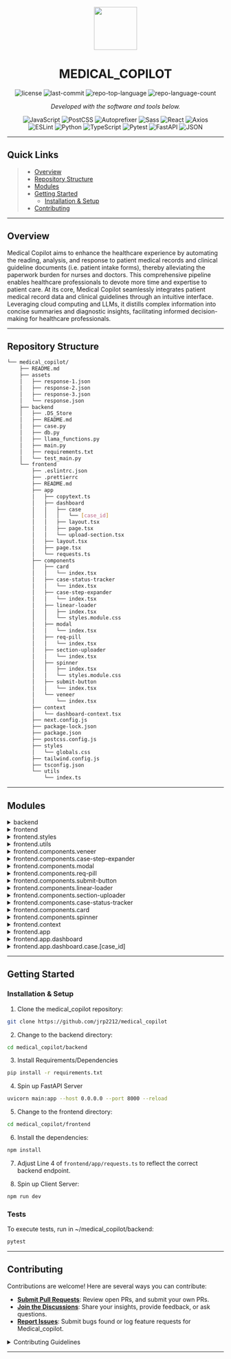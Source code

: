 <p align="center">
  <img src="https://cdn-icons-png.flaticon.com/512/6295/6295417.png" width="100" />
</p>
<p align="center">
    <h1 align="center">MEDICAL_COPILOT</h1>
</p>

<p align="center">
	<img src="https://img.shields.io/github/license/jrp2212/medical_copilot?style=flat&color=0080ff" alt="license">
	<img src="https://img.shields.io/github/last-commit/jrp2212/medical_copilot?style=flat&logo=git&logoColor=white&color=0080ff" alt="last-commit">
	<img src="https://img.shields.io/github/languages/top/jrp2212/medical_copilot?style=flat&color=0080ff" alt="repo-top-language">
	<img src="https://img.shields.io/github/languages/count/jrp2212/medical_copilot?style=flat&color=0080ff" alt="repo-language-count">
<p>
<p align="center">
		<em>Developed with the software and tools below.</em>
</p>
<p align="center">
	<img src="https://img.shields.io/badge/JavaScript-F7DF1E.svg?style=flat&logo=JavaScript&logoColor=black" alt="JavaScript">
	<img src="https://img.shields.io/badge/PostCSS-DD3A0A.svg?style=flat&logo=PostCSS&logoColor=white" alt="PostCSS">
	<img src="https://img.shields.io/badge/Autoprefixer-DD3735.svg?style=flat&logo=Autoprefixer&logoColor=white" alt="Autoprefixer">
	<img src="https://img.shields.io/badge/Sass-CC6699.svg?style=flat&logo=Sass&logoColor=white" alt="Sass">
	<img src="https://img.shields.io/badge/React-61DAFB.svg?style=flat&logo=React&logoColor=black" alt="React">
	<img src="https://img.shields.io/badge/Axios-5A29E4.svg?style=flat&logo=Axios&logoColor=white" alt="Axios">
	<br>
	<img src="https://img.shields.io/badge/ESLint-4B32C3.svg?style=flat&logo=ESLint&logoColor=white" alt="ESLint">
	<img src="https://img.shields.io/badge/Python-3776AB.svg?style=flat&logo=Python&logoColor=white" alt="Python">
	<img src="https://img.shields.io/badge/TypeScript-3178C6.svg?style=flat&logo=TypeScript&logoColor=white" alt="TypeScript">
	<img src="https://img.shields.io/badge/Pytest-0A9EDC.svg?style=flat&logo=Pytest&logoColor=white" alt="Pytest">
	<img src="https://img.shields.io/badge/FastAPI-009688.svg?style=flat&logo=FastAPI&logoColor=white" alt="FastAPI">
	<img src="https://img.shields.io/badge/JSON-000000.svg?style=flat&logo=JSON&logoColor=white" alt="JSON">
</p>
<hr>

##  Quick Links

> - [ Overview](#-overview)
> - [ Repository Structure](#-repository-structure)
> - [ Modules](#-modules)
> - [ Getting Started](#-getting-started)
>   - [ Installation & Setup](#-installation)
> - [ Contributing](#-contributing)


---

##  Overview

Medical Copilot aims to enhance the healthcare experience by automating the reading, analysis, and response to patient medical records and clinical guideline documents (i.e. patient intake forms), thereby alleviating the paperwork burden for nurses and doctors. This comprehensive pipeline enables healthcare professionals to devote more time and expertise to patient care. At its core, Medical Copilot seamlessly integrates patient medical record data and clinical guidelines through an intuitive interface. Leveraging cloud computing and LLMs, it distills complex information into concise summaries and diagnostic insights, facilitating informed decision-making for healthcare professionals.			

---

##  Repository Structure

```sh
└── medical_copilot/
    ├── README.md
    ├── assets
    │   ├── response-1.json
    │   ├── response-2.json
    │   ├── response-3.json
    │   └── response.json
    ├── backend
    │   ├── .DS_Store
    │   ├── README.md
    │   ├── case.py
    │   ├── db.py
    │   ├── llama_functions.py
    │   ├── main.py
    │   ├── requirements.txt
    │   └── test_main.py
    └── frontend
        ├── .eslintrc.json
        ├── .prettierrc
        ├── README.md
        ├── app
        │   ├── copytext.ts
        │   ├── dashboard
        │   │   ├── case
        │   │   │   └── [case_id]
        │   │   ├── layout.tsx
        │   │   ├── page.tsx
        │   │   └── upload-section.tsx
        │   ├── layout.tsx
        │   ├── page.tsx
        │   └── requests.ts
        ├── components
        │   ├── card
        │   │   └── index.tsx
        │   ├── case-status-tracker
        │   │   └── index.tsx
        │   ├── case-step-expander
        │   │   └── index.tsx
        │   ├── linear-loader
        │   │   ├── index.tsx
        │   │   └── styles.module.css
        │   ├── modal
        │   │   └── index.tsx
        │   ├── req-pill
        │   │   └── index.tsx
        │   ├── section-uploader
        │   │   └── index.tsx
        │   ├── spinner
        │   │   ├── index.tsx
        │   │   └── styles.module.css
        │   ├── submit-button
        │   │   └── index.tsx
        │   └── veneer
        │       └── index.tsx
        ├── context
        │   └── dashboard-context.tsx
        ├── next.config.js
        ├── package-lock.json
        ├── package.json
        ├── postcss.config.js
        ├── styles
        │   └── globals.css
        ├── tailwind.config.js
        ├── tsconfig.json
        └── utils
            └── index.ts
```

---

##  Modules

<details closed><summary>backend</summary>

| File                                                                                                    | Summary                                                                                                                                                                                                                                                                                                                                                                                                                                                                                                                                                                                     |
| ---                                                                                                     | ---                                                                                                                                                                                                                                                                                                                                                                                                                                                                                                                                                                                         |
| [main.py](https://github.com/jrp2212/medical_copilot/blob/master/backend/main.py)                       | This code establishes the main server logic for the medical_copilot application. It initializes the FastAPI framework, sets up CORS middleware, loads the Meta-Llama-3-8B-Instruct model on startup, and offers essential API routes. These routes facilitate creation of unique medical cases, retrieval of a specific case based on its ID, fetching of all cases with pagination, and listing of available server routes. Substantial exception handling is applied to maintain server reliability and integrity.                                                                        |
| [llama_functions.py](https://github.com/jrp2212/medical_copilot/blob/master/backend/llama_functions.py) | The given code snippet is part of the medical_copilot project's backend module. It includes functions responsible for loading a text generation transformer model, generating responses based on provided messages, and analyzing those responses. Primarily, these functions enable the system, acting as a medical assistant, to extract procedure names, CPT codes, medical record summaries, and appropriate options with reasoning from a given medical record and procedure guide. Additionally, there are functions to unload the model, optimizing memory usage of the application. |
| [case.py](https://github.com/jrp2212/medical_copilot/blob/master/backend/case.py)                       | The case.py module in the backend directory of the medical_copilot repository is responsible for creating and managing individual medical cases. It assigns a unique ID upon case creation, tracks progress, and maintains case-related information. This file uses different JSON responses based on case progress to provide information such as procedure name, CPT codes, and summary. Additionally, it performs error handling for exceptions arising from reading the JSON files.                                                                                                     |
| [db.py](https://github.com/jrp2212/medical_copilot/blob/master/backend/db.py)                           | The db.py file commands an in-memory database in the medical_copilot project's backend. It primarily stores records for efficient retrieval and provides pagination functionality for handling larger amounts of data effectively. The database also facilitates record addition, length measurement, and specific record querying by ID.                                                                                                                                                                                                                                                   |
| [test_main.py](https://github.com/jrp2212/medical_copilot/blob/master/backend/test_main.py)             | This code conducts unit tests on the main backend module of a Medical Co-Pilot application. It verifies functionalities such as creating medical cases, retrieving all case IDs, and fetching individual case details. It ensures correct status updates over time for a given case, validates responses from the server, and maintains uniqueness of the case ID as part of rigorous data integrity checks.                                                                                                                                                                                |
| [requirements.txt](https://github.com/jrp2212/medical_copilot/blob/master/backend/requirements.txt)     | This code is part of the backend section of the medical_copilot repository. The file requirements.txt lists the specific versions of Python libraries needed for the project. These libraries include FastAPI for building APIs, Uvicorn for ASGI server, HTTPX for Async Http requests, Pytest for testing, and others for various functionalities. Their correct installation is crucial for the smooth execution and integration of the application's backend.                                                                                                                           |

</details>

<details closed><summary>frontend</summary>

| File                                                                                                     | Summary                                                                                                                                                                                                                                                                                                                                                                                                                                               |
| ---                                                                                                      | ---                                                                                                                                                                                                                                                                                                                                                                                                                                                   |
| [.eslintrc.json](https://github.com/jrp2212/medical_copilot/blob/master/frontend/.eslintrc.json)         | This code snippet is the ESLint configuration for the frontend of the medical_copilot repository, designed to enforce consistent code quality standards. It extends next/core-web-vitals, emphasizing Google's Web Vitals metrics, and sets a specified rule that React Hooks' dependency array need not be exhaustive. Part of maintaining the frontend's codebase, it's instrumental in optimizing web performance and ensuring smooth hooks usage. |
| [next.config.js](https://github.com/jrp2212/medical_copilot/blob/master/frontend/next.config.js)         | This code in next.config.js is critical for routing in the frontend of the Medical Copilot repository. It helps redirect paths starting with /dashboard/v6/prior-auth/upload/ to /dashboard/interqual-prior-auth/, a feature that supports dynamic changes of the repository's user interface based on specific user requests.                                                                                                                        |
| [tsconfig.json](https://github.com/jrp2212/medical_copilot/blob/master/frontend/tsconfig.json)           | The tsconfig.json in the frontend directory configures TypeScript compiler options for the Medical Copilot application. It sets up project-specific behaviors, including the JavaScript version used (ES6), module resolution style, and rules for handling JSX, aiming to maintain code quality and interoperability. Moreover, it sets specific path aliasing for cleaner imports and includes plugins to work with the Next.js framework.          |
| [postcss.config.js](https://github.com/jrp2212/medical_copilot/blob/master/frontend/postcss.config.js)   | The postcss.config.js file in the frontend directory configures post-CSS processing for the Medical Copilot project. It makes use of the Tailwind CSS and Autoprefixer plugins, to automatically manage the CSS utility classes and accommodate browser-specific CSS rules, respectively. This contributes to the consistent, responsive, and browser-compatible UI of the application.                                                               |
| [package.json](https://github.com/jrp2212/medical_copilot/blob/master/frontend/package.json)             | This package.json file houses configurations for the frontend of the Medical Copilot application using the Next.js framework. The scripts section includes commands for development, production build, and linting. Dependencies include UI libraries, design utility tools like TailwindCSS, HTTP client Axios, and unique id generation with uuid, while devDependencies cover TypeScript types and Sass for CSS pre-processing.                    |
| [tailwind.config.js](https://github.com/jrp2212/medical_copilot/blob/master/frontend/tailwind.config.js) | The tailwind.config.js file in the frontend directory tunes the Tailwind CSS framework settings for the Medical Copilot application. It determines the locations to remove unused styles, extends the color palette of the theme, particularly introducing a new pablo color scheme, thereby directing the overall aesthetics of the user interface in accordance with the application's design language.                                             |
| [package-lock.json](https://github.com/jrp2212/medical_copilot/blob/master/frontend/package-lock.json)   | This snippet represents the structure of a medical_copilot repository, built to facilitate health advisory. The backend handles data processing and logic execution, while the frontend manages user interactions. The assets folder stores JSON response files used by the application. Key operations are designed in main.py, llama_functions.py, db.py, and case.py in the backend.                                                               |

</details>

<details closed><summary>frontend.styles</summary>

| File                                                                                              | Summary                                                                                                                                                                                                                                                                                                                                                                                                                                                                                                           |
| ---                                                                                               | ---                                                                                                                                                                                                                                                                                                                                                                                                                                                                                                               |
| [globals.css](https://github.com/jrp2212/medical_copilot/blob/master/frontend/styles/globals.css) | This code from the globals.css file in the frontend directory primarily configures global CSS styles for the Medical Copilot app. It orchestrates the aesthetics and behavior of various elements using Tailwind CSS and custom rules. Specifically, it customizes the scroll behavior, customizes accordion animations, and alters the style for different Material UI components. The code supports the application UI's overall integrity and ensures uniform styling across different application components. |

</details>

<details closed><summary>frontend.utils</summary>

| File                                                                                       | Summary                                                                                                                                                                                                                                                                                                                                                                                                                                                                                                      |
| ---                                                                                        | ---                                                                                                                                                                                                                                                                                                                                                                                                                                                                                                          |
| [index.ts](https://github.com/jrp2212/medical_copilot/blob/master/frontend/utils/index.ts) | The index.ts code in the utils subdirectory of the frontend provides several functions that enhance the user interface's functionality. This includes simulating delays for asynchronous actions, cleansing URLs by removing superfluous slashes, extracting case IDs from URLs, and parsing case information to neatly structure data for clearer frontend processing. It supports the repository's mission by ensuring smooth information handling and user experience in the medical copilot application. |

</details>

<details closed><summary>frontend.components.veneer</summary>

| File                                                                                                     | Summary                                                                                                                                                                                                                                                                                                                                                                                                                         |
| ---                                                                                                      | ---                                                                                                                                                                                                                                                                                                                                                                                                                             |
| [index.tsx](https://github.com/jrp2212/medical_copilot/blob/master/frontend/components/veneer/index.tsx) | This code features a React component (`Veneer`) in the frontend of the `medical_copilot` repository. The component applies an overlay or veneer on its child components when the disabled prop is set. This not only visually masks the underlying elements but also blocks all mouse events, effectively rendering them non-interactive. It is beneficial for temporarily disabling user interactions on specific UI sections. |

</details>

<details closed><summary>frontend.components.case-step-expander</summary>

| File                                                                                                                 | Summary                                                                                                                                                                                                                                                                                                                                                                                                                                                                                                                                                                |
| ---                                                                                                                  | ---                                                                                                                                                                                                                                                                                                                                                                                                                                                                                                                                                                    |
| [index.tsx](https://github.com/jrp2212/medical_copilot/blob/master/frontend/components/case-step-expander/index.tsx) | This code represents the CaseStepExpander component in the frontend of the medical_copilot repository. The core function of this component is to display case step details, including a question and multiple options. It also provides a visual indication of whether the requirement step is met or not by using the CaseReqStatusPill component. Additionally, an accordion element is provided for additional explanatory notes or rationale. This component plays a critical role in user interaction within the medical case management process of the software. |

</details>

<details closed><summary>frontend.components.modal</summary>

| File                                                                                                    | Summary                                                                                                                                                                                                                                                                                                                                                                                                                                                                                                        |
| ---                                                                                                     | ---                                                                                                                                                                                                                                                                                                                                                                                                                                                                                                            |
| [index.tsx](https://github.com/jrp2212/medical_copilot/blob/master/frontend/components/modal/index.tsx) | This code comprises the Modal component, a critical part of the frontend architecture of the medical_copilot project. The Modal component is used for creating interactive dialog boxes or windows that overlay on top of the application's content. It possesses attributes that contribute to controlling its visibility, content delivery, size and optional close button feature. The code leverages the react-dom portal and framer-motion library for seamless animations and user interface experience. |

</details>

<details closed><summary>frontend.components.req-pill</summary>

| File                                                                                                       | Summary                                                                                                                                                                                                                                                                                                                                                               |
| ---                                                                                                        | ---                                                                                                                                                                                                                                                                                                                                                                   |
| [index.tsx](https://github.com/jrp2212/medical_copilot/blob/master/frontend/components/req-pill/index.tsx) | This piece of code is a component for the Medical Copilot frontend. Specifically, it provides a Requirement Status Pill that displays whether a particular medical case requirement has been met or not. The visual feedback changes based on the boolean status, showing green for met requirements and red otherwise. The message displayed can also be customized. |

</details>

<details closed><summary>frontend.components.submit-button</summary>

| File                                                                                                            | Summary                                                                                                                                                                                                                                                                                                                                                                                                                                                                                               |
| ---                                                                                                             | ---                                                                                                                                                                                                                                                                                                                                                                                                                                                                                                   |
| [index.tsx](https://github.com/jrp2212/medical_copilot/blob/master/frontend/components/submit-button/index.tsx) | The SubmitButton component in the frontend of the medical_copilot repository triggers an asynchronous task when clicked. It provides visual feedback, showing a spinner during task execution and displaying success or error messages upon task completion. The component uses a finite state machine to manage its operation states. It includes a one-shot setting determining whether the button can be clicked multiple times or just once, and it reports completion status back to its parent. |

</details>

<details closed><summary>frontend.components.linear-loader</summary>

| File                                                                                                                            | Summary                                                                                                                                                                                                                                                                                                                                                                                  |
| ---                                                                                                                             | ---                                                                                                                                                                                                                                                                                                                                                                                      |
| [index.tsx](https://github.com/jrp2212/medical_copilot/blob/master/frontend/components/linear-loader/index.tsx)                 | The `LinearLoader` component in the `frontend/components/linear-loader/index.tsx` file of the `medical_copilot` repository presents a loading animation. It offers customizable styles and colors, enhancing user experience during data fetching or processing periods.                                                                                                                 |
| [styles.module.css](https://github.com/jrp2212/medical_copilot/blob/master/frontend/components/linear-loader/styles.module.css) | This CSS module applies styles to the Linear Loader component in the frontend of the Medical Copilot app. It defines two classes for loading animation in the application: loader, that sets up the container for the loader, and loaderfill, that animates a bar filling up the loader's width. This loader visually indicates that a task is ongoing, improving the user's experience. |

</details>

<details closed><summary>frontend.components.section-uploader</summary>

| File                                                                                                               | Summary                                                                                                                                                                                                                                                                                                                                                                                              |
| ---                                                                                                                | ---                                                                                                                                                                                                                                                                                                                                                                                                  |
| [index.tsx](https://github.com/jrp2212/medical_copilot/blob/master/frontend/components/section-uploader/index.tsx) | This code from the SectionUploader component provides an interactive, customizable upload section mechanism for the Medical Copilot dashboard's frontend. It utilizes a Submit Button for performing asynchronous actions, alongside managing state changes. It aids the user in executing tasks and managing completion results, handling various interactive states indicated by different labels. |

</details>

<details closed><summary>frontend.components.case-status-tracker</summary>

| File                                                                                                                  | Summary                                                                       |
| ---                                                                                                                   | ---                                                                           |
| [index.tsx](https://github.com/jrp2212/medical_copilot/blob/master/frontend/components/case-status-tracker/index.tsx) | |

</details>

<details closed><summary>frontend.components.card</summary>

| File                                                                                                   | Summary                                                                                                                                                                                                                                                                                                                                                                 |
| ---                                                                                                    | ---                                                                                                                                                                                                                                                                                                                                                                     |
| [index.tsx](https://github.com/jrp2212/medical_copilot/blob/master/frontend/components/card/index.tsx) | The `frontend/components/card/index.tsx` file creates a customizable Card component in the user interface of the Medical Copilot application. This reusable component, part of the frontend architecture, displays content wrapped within a consistently styled UI element, enhancing the overall visual cohesion across the application and reducing code duplication. |

</details>

<details closed><summary>frontend.components.spinner</summary>

| File                                                                                                                      | Summary                                                                   |
| ---                                                                                                                       | ---                                                                       |
| [index.tsx](https://github.com/jrp2212/medical_copilot/blob/master/frontend/components/spinner/index.tsx)                 |  |
| [styles.module.css](https://github.com/jrp2212/medical_copilot/blob/master/frontend/components/spinner/styles.module.css) |  |

</details>

<details closed><summary>frontend.context</summary>

| File                                                                                                                   | Summary                                                            |
| ---                                                                                                                    | ---                                                                |
| [dashboard-context.tsx](https://github.com/jrp2212/medical_copilot/blob/master/frontend/context/dashboard-context.tsx) | |

</details>

<details closed><summary>frontend.app</summary>

| File                                                                                           | Summary                                              |
| ---                                                                                            | ---                                                  |
| [requests.ts](https://github.com/jrp2212/medical_copilot/blob/master/frontend/app/requests.ts) | This typescript code The JavaScript defines two asynchronous functions using Axios for HTTP requests, designed to interact with an API for managing "cases". |
| [copytext.ts](https://github.com/jrp2212/medical_copilot/blob/master/frontend/app/copytext.ts) | `frontend/app/copytext.ts` |
| [page.tsx](https://github.com/jrp2212/medical_copilot/blob/master/frontend/app/page.tsx)       | `frontend/app/page.tsx`    |
| [layout.tsx](https://github.com/jrp2212/medical_copilot/blob/master/frontend/app/layout.tsx)   | `frontend/app/layout.tsx`  |

</details>

<details closed><summary>frontend.app.dashboard</summary>

| File                                                                                                                   | Summary                                                               |
| ---                                                                                                                    | ---                                                                   |
| [page.tsx](https://github.com/jrp2212/medical_copilot/blob/master/frontend/app/dashboard/page.tsx)                     | `frontend/app/dashboard/page.tsx`           |
| [layout.tsx](https://github.com/jrp2212/medical_copilot/blob/master/frontend/app/dashboard/layout.tsx)                 |  `frontend/app/dashboard/layout.tsx`         |
| [upload-section.tsx](https://github.com/jrp2212/medical_copilot/blob/master/frontend/app/dashboard/upload-section.tsx) |  `frontend/app/dashboard/upload-section.tsx` |

</details>

<details closed><summary>frontend.app.dashboard.case.[case_id]</summary>

| File                                                                                                                              | Summary                                                                            |
| ---                                                                                                                               | ---                                                                                |
| [page.tsx](https://github.com/jrp2212/medical_copilot/blob/master/frontend/app/dashboard/case/[case_id]/page.tsx)                 |  `frontend/app/dashboard/case/[case_id]/page.tsx`         |
| [case-error.tsx](https://github.com/jrp2212/medical_copilot/blob/master/frontend/app/dashboard/case/[case_id]/case-error.tsx)     |  `frontend/app/dashboard/case/[case_id]/case-error.tsx`   |
| [case-section.tsx](https://github.com/jrp2212/medical_copilot/blob/master/frontend/app/dashboard/case/[case_id]/case-section.tsx) |  `frontend/app/dashboard/case/[case_id]/case-section.tsx` |

</details>

---

##  Getting Started


###  Installation & Setup

1. Clone the medical_copilot repository:

```sh
git clone https://github.com/jrp2212/medical_copilot
```

2. Change to the backend directory:

```sh
cd medical_copilot/backend
```

3. Install Requirements/Dependencies

```sh
pip install -r requirements.txt
```

4. Spin up FastAPI Server

```sh
uvicorn main:app --host 0.0.0.0 --port 8000 --reload
```

5. Change to the frontend directory:

```sh
cd medical_copilot/frontend
```

6. Install the dependencies:

```sh
npm install
```

7. Adjust Line 4 of `frontend/app/requests.ts` to reflect the correct backend endpoint.


8. Spin up Client Server:

```sh
npm run dev
```

###  Tests

To execute tests, run in ~/medical_copilot/backend:

```sh
pytest
```

---

##  Contributing

Contributions are welcome! Here are several ways you can contribute:

- **[Submit Pull Requests](https://github.com/jrp2212/medical_copilot/blob/main/CONTRIBUTING.md)**: Review open PRs, and submit your own PRs.
- **[Join the Discussions](https://github.com/jrp2212/medical_copilot/discussions)**: Share your insights, provide feedback, or ask questions.
- **[Report Issues](https://github.com/jrp2212/medical_copilot/issues)**: Submit bugs found or log feature requests for Medical_copilot.

<details closed>
    <summary>Contributing Guidelines</summary>

1. **Fork the Repository**: Start by forking the project repository to your GitHub account.
2. **Clone Locally**: Clone the forked repository to your local machine using a Git client.
   ```sh
   git clone https://github.com/jrp2212/medical_copilot
   ```
3. **Create a New Branch**: Always work on a new branch, giving it a descriptive name.
   ```sh
   git checkout -b new-feature-x
   ```
4. **Make Your Changes**: Develop and test your changes locally.
5. **Commit Your Changes**: Commit with a clear message describing your updates.
   ```sh
   git commit -m 'Implemented new feature x.'
   ```
6. **Push to GitHub**: Push the changes to your forked repository.
   ```sh
   git push origin new-feature-x
   ```
7. **Submit a Pull Request**: Create a PR against the original project repository. Clearly describe the changes and their motivations.

Once your PR is reviewed and approved, it will be merged into the main branch.

</details>

---
